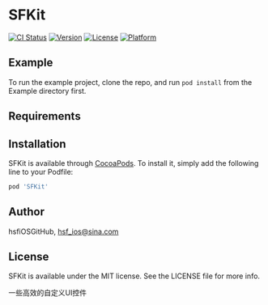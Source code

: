 # SFKit

[![CI Status](https://img.shields.io/travis/hsfiOSGitHub/SFKit.svg?style=flat)](https://travis-ci.org/hsfiOSGitHub/SFKit)
[![Version](https://img.shields.io/cocoapods/v/SFKit.svg?style=flat)](https://cocoapods.org/pods/SFKit)
[![License](https://img.shields.io/cocoapods/l/SFKit.svg?style=flat)](https://cocoapods.org/pods/SFKit)
[![Platform](https://img.shields.io/cocoapods/p/SFKit.svg?style=flat)](https://cocoapods.org/pods/SFKit)

## Example

To run the example project, clone the repo, and run `pod install` from the Example directory first.

## Requirements

## Installation

SFKit is available through [CocoaPods](https://cocoapods.org). To install
it, simply add the following line to your Podfile:

```ruby
pod 'SFKit'
```

## Author

hsfiOSGitHub, hsf_ios@sina.com

## License

SFKit is available under the MIT license. See the LICENSE file for more info.

一些高效的自定义UI控件

